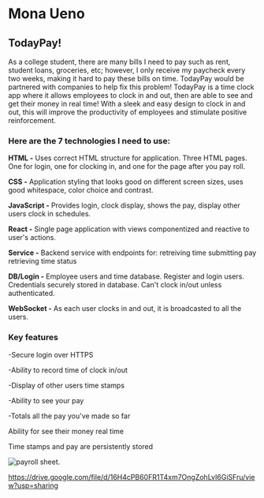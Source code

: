 # Mona Ueno

## TodayPay!

As a college student, there are many bills I need to pay such as rent, student loans, groceries, etc; however, I only receive my paycheck every two weeks, making it hard to pay these bills on time. TodayPay would be partnered with companies to help fix this problem! TodayPay is a time clock app where it allows employees to clock in and out, then are able to see and get their money in real time! With a sleek and easy design to clock in and out, this will improve the productivity of employees and stimulate positive reinforcement. 

### Here are the 7 technologies I need to use:

**HTML -** Uses correct HTML structure for application. Three HTML pages. One for login, one for clocking in, and one for the page after you pay roll. 

**CSS -** Application styling that looks good on different screen sizes, uses good whitespace, color choice and contrast.

**JavaScript -** Provides login, clock display, shows the pay, display other users clock in schedules.

**React -** Single page application with views componentized and reactive to user's actions.

**Service -** Backend service with endpoints for:
retreiving time
submitting pay
retrieving time status

**DB/Login -** Employee users and time database. Register and login users. Credentials securely stored in database. Can't clock in/out unless authenticated.

**WebSocket -** As each user clocks in and out, it is broadcasted to all the users. 

### Key features

-Secure login over HTTPS

-Ability to record time of clock in/out

-Display of other users time stamps

-Ability to see your pay

-Totals all the pay you've made so far

Ability for see their money real time

Time stamps and pay are persistently stored

![payroll sheet.](https://drive.google.com/file/d/1L0JD-7QSrdFW2sw76Br8J1Z1Wgxt7HYG/view?usp=sharing)

https://drive.google.com/file/d/16H4cPB60FR1T4xm7OngZohLvI6GiSFru/view?usp=sharing
